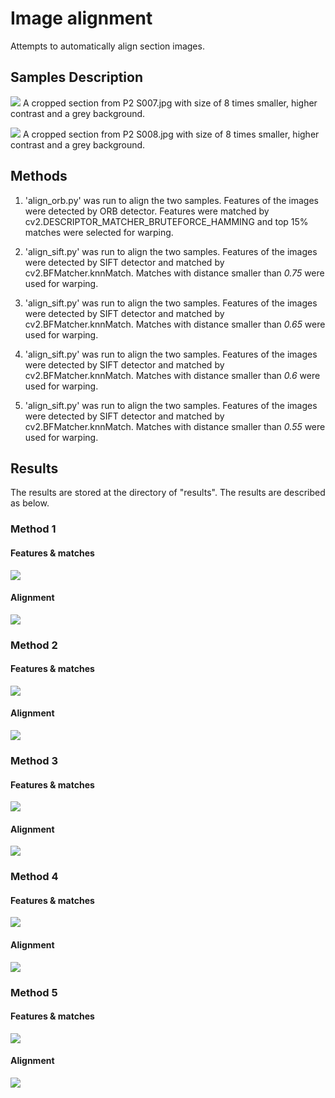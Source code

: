 # Image alignment
Attempts to automatically align section images.

## Samples Description 
![](sec1_con_resized.png)
A cropped section from P2 S007.jpg with size of 8 times smaller, higher contrast and a grey background.

![](sec2_con_resized.png)
A cropped section from P2 S008.jpg with size of 8 times smaller, higher contrast and a grey background.

## Methods
1. 'align_orb.py' was run to align the two samples. Features of the images were detected by ORB detector. Features were matched by cv2.DESCRIPTOR_MATCHER_BRUTEFORCE_HAMMING and top 15% matches were selected for warping.

2. 'align_sift.py' was run to align the two samples. Features of the images were detected by SIFT detector and matched by cv2.BFMatcher.knnMatch. Matches with distance smaller than *0.75* were used for warping.

3. 'align_sift.py' was run to align the two samples. Features of the images were detected by SIFT detector and matched by cv2.BFMatcher.knnMatch. Matches with distance smaller than *0.65* were used for warping.

4. 'align_sift.py' was run to align the two samples. Features of the images were detected by SIFT detector and matched by cv2.BFMatcher.knnMatch. Matches with distance smaller than *0.6* were used for warping.

5. 'align_sift.py' was run to align the two samples. Features of the images were detected by SIFT detector and matched by cv2.BFMatcher.knnMatch. Matches with distance smaller than *0.55* were used for warping.

## Results
The results are stored at the directory of "results". The results are described as below.

### Method 1
#### Features & matches
![](results/matches_orb.jpg)
#### Alignment
![](results/aligned_orb.jpg)

### Method 2
#### Features & matches
![](results/matches_075.jpg)
#### Alignment
![](results/aligned_075.jpg)

### Method 3
#### Features & matches
![](results/matches_065.jpg)
#### Alignment
![](results/aligned_065.jpg)

### Method 4
#### Features & matches
![](results/matches_060.jpg)
#### Alignment
![](results/aligned_060.jpg)

### Method 5
#### Features & matches
![](results/matches_055.jpg)
#### Alignment
![](results/aligned_055.jpg)

